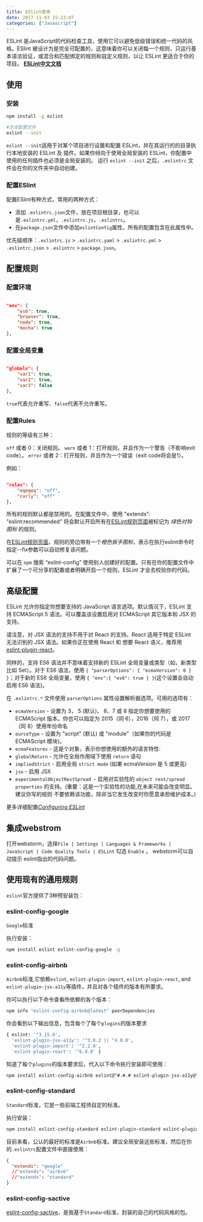 ```yaml
---
title: ESlint使用
date: 2017-11-03 15:23:07
categories: ["Javascript"]
---
```


ESLint 是JavaScript的代码检查工具，使用它可以避免低级错误和统一代码的风格。ESlint 被设计为是完全可配置的，这意味着你可以关闭每一个规则，只运行基本语法验证，或混合和匹配绑定的规则和自定义规则，以让 ESLint 更适合于你的项目。
[**ESLint中文文档**](http://eslint.cn/)

<!-- more -->

## 使用
### 安装

``` bash
npm install -g eslint

#生成配置文件
eslint --init
```

`eslint --init`适用于对某个项目进行设置和配置 ESLint，并在其运行的的目录执行本地安装的 ESLint 及 插件。如果你倾向于使用全局安装的 ESLint，你配置中使用的任何插件也必须是全局安装的。
运行 `eslint --init` 之后，`.eslintrc` 文件会在你的文件夹中自动创建。

### 配置ESlint

配置ESlint有种方式，常用的两种方式：

- 添加 `.eslintrc.json`文件，放在项目根目录，也可以是`.eslintrc.yml`，`.eslintrc.js`，`.eslintrc`。
- 在`package.json`文件中添加`eslintConfig`属性，所有的配置包含在此属性中。

优先级顺序：`.eslintrc.js` > `.eslintrc.yaml` > `.eslintrc.yml` > `.eslintrc.json` > `.eslintrc` > `package.json`。

## 配置规则

### 配置环境
``` json

"env": {
	"es6": true,
	"browser": true,
	"node": true,
	"mocha": true
},

```
### 配置全局变量
``` json

"globals": {
	"var1": true,
	"var2": true,
	"var3": false
},

```
`true`代表允许重写、`false`代表不允许重写。


### 配置Rules

规则的等级有三种：

`off` 或者 0：关闭规则。
`warn` 或者 1：打开规则，并且作为一个警告（不影响exit code）。
`error` 或者 2：打开规则，并且作为一个错误（exit code将会是1）。

例如：

``` json

"rules": {
	"eqeqeq": "off",
	"curly": "off"
},

```

所有的规则默认都是禁用的。在配置文件中，使用 "extends": "eslint:recommended" 将会默认开启所有在[ESLint规则页面](http://eslint.cn/docs/rules/)被标记为 *绿色对钩图标* 的规则。

在[ESLint规则页面](http://eslint.cn/docs/rules/)，规则的旁边带有一个*橙色扳手图标*，表示在执行eslint命令时指定--fix参数可以自动修复该问题。

可以在 `npm` 搜索 “eslint-config” 使用别人创建好的配置。只有在你的配置文件中扩展了一个可分享的配置或者明确开启一个规则，ESLint 才会去校验你的代码。


## 高级配置

ESLint 允许你指定你想要支持的 JavaScript 语言选项。默认情况下，ESLint 支持 ECMAScript 5 语法。可以覆盖该设置启用对 ECMAScript 其它版本和 JSX 的支持。

请注意，对 JSX 语法的支持不用于对 React 的支持。React 适用于特定 ESLint 无法识别的 JSX 语法。如果你正在使用 React 和 想要 React 语义，推荐用 [eslint-plugin-react](https://github.com/yannickcr/eslint-plugin-react)。

同样的，支持 ES6 语法并不意味着支持新的 ESLint 全局变量或类型（如，新类型比如 Set）。对于 ES6 语法，使用 `{ "parserOptions": { "ecmaVersion": 6 } }`；对于新的 ES6 全局变量，使用 `{ "env":{ "es6": true } }`(这个设置会自动启用 ES6 语法)。

在 `.eslintrc.*` 文件使用 `parserOptions` 属性设置解析器选项。可用的选项有：

- `ecmaVersion` - 设置为 3， 5 (默认)， 6、7 或 8 指定你想要使用的 ECMAScript 版本。你也可以指定为 2015（同 6），2016（同 7），或 2017（同 8）使用年份命名
- `ourceType` - 设置为 "script" (默认) 或 "module"（如果你的代码是 ECMAScript 模块)。
- `ecmaFeatures` - 这是个对象，表示你想使用的额外的语言特性:
- `globalReturn` - 允许在全局作用域下使用 `return` 语句
- `impliedStrict` - 启用全局 `strict mode` (如果 ecmaVersion 是 5 或更高)
- `jsx` - 启用 JSX
- `experimentalObjectRestSpread `- 启用对实验性的 `object rest/spread properties` 的支持。(重要：这是一个实验性的功能,在未来可能会改变明显。 建议你写的规则 不要依赖该功能，除非当它发生改变时你愿意承担维护成本。)

更多详细配置[*Configuring ESLint*](http://eslint.cn/docs/user-guide/configuring)

## 集成webstrom

打开webstorm，选择`File | Settings | Languages & Frameworks | JavaScript | Code Quality Tools | ESLint` 勾选 `Enable` 。
webstorm可以自动提示 eslint指出的代码问题。

## 使用现有的通用规则
`eslint`官方提供了3种预安装包：

### eslint-config-google

`Google`标准

执行安装：
``` bash
npm install eslint eslint-config-google -g
```

### eslint-config-airbnb

`Airbnb`标准,它依赖`eslint`, `eslint-plugin-import`, `eslint-plugin-react`, and `eslint-plugin-jsx-a11y`等插件，并且对各个插件的版本有所要求。

你可以执行以下命令查看所依赖的各个版本：
``` bash
npm info "eslint-config-airbnb@latest" peerDependencies
```
你会看到以下输出信息，包含每个了每个`plugins`的版本要求
``` bash
{ eslint: '^3.15.0',
  'eslint-plugin-jsx-a11y': '^3.0.2 || ^4.0.0',
  'eslint-plugin-import': '^2.2.0',
  'eslint-plugin-react': '^6.9.0' }
```  
知道了每个`plugins`的版本要求后，代入以下命令执行安装即可使用：
``` bash
npm install eslint-config-airbnb eslint@^#.#.# eslint-plugin-jsx-a11y@^#.#.# eslint-plugin-import@^#.#.# eslint-plugin-react@^#.#.# -g
```

### eslint-config-standard

`Standard`标准，它是一些前端工程师自定的标准。

执行安装：
``` bash
npm install eslint-config-standard eslint-plugin-standard eslint-plugin-promise -g
```
目前来看，公认的最好的标准是`Airbnb`标准。建议全局安装这些标准，然后在你的`.eslintrc`配置文件中直接使用：
``` json
{
  "extends": "google"
  //"extends": "airbnb"
  //"extends": "standard"
}
```

### eslint-config-sactive
[eslint-config-sactive](https://github.com/sactive/eslint-config-sactive)，是我基于`Standard`标准，封装的自己的代码风格的包。

